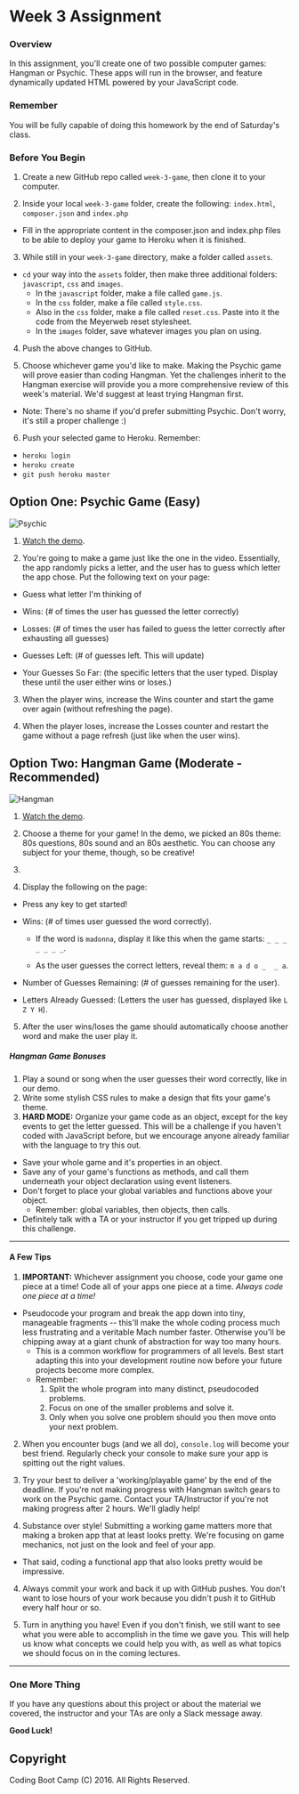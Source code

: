 # Week 3 Assignment

### Overview
In this assignment, you'll create one of two possible computer games: Hangman or Psychic. These apps will run in the browser, and feature dynamically updated HTML powered by your JavaScript code.

### Remember

You will be fully capable of doing this homework by the end of Saturday's class.

### Before You Begin
1. Create a new GitHub repo called `week-3-game`, then clone it to your computer.

2. Inside your local `week-3-game` folder, create the following: `index.html`, `composer.json` and `index.php`
  * Fill in the appropriate content in the composer.json and index.php files to be able to deploy your game to Heroku when it is finished.

3. While still in your `week-3-game` directory, make a folder called `assets`.
  * `cd` your way into the `assets` folder, then make three additional folders: `javascript`, `css` and `images`.
    * In the `javascript` folder, make a file called `game.js`.
    * In the `css` folder, make a file called `style.css`.
    * Also in the `css` folder, make a file called `reset.css`. Paste into it the code from the Meyerweb reset stylesheet.
    * In the `images` folder, save whatever images you plan on using.

4. Push the above changes to GitHub.

5. Choose whichever game you'd like to make. Making the Psychic game will prove easier than coding Hangman. Yet the challenges inherit to the Hangman exercise will provide you a more comprehensive review of this week's material. We'd suggest at least trying Hangman first.
  * Note: There's no shame if you'd prefer submitting Psychic. Don't worry, it's still a proper challenge :)

6. Push your selected game to Heroku. Remember:
  * `heroku login`
  * `heroku create` 
  * `git push heroku master`



## Option One: Psychic Game (Easy)

![Psychic](Images/1-Psychic.jpg)

1. [Watch the demo](psychic-game-demo.mov).

2. You're going to make a game just like the one in the video. Essentially, the app randomly picks a letter, and the user has to guess which letter the app chose. Put the following text on your page:

  * Guess what letter I'm thinking of

  * Wins: (# of times the user has guessed the letter correctly)

  * Losses: (# of times the user has failed to guess the letter correctly after exhausting all guesses)

  * Guesses Left: (# of guesses left. This will update)

  * Your Guesses So Far: (the specific letters that the user typed. Display these until the user either wins or loses.)

3. When the player wins, increase the Wins counter and start the game over again (without refreshing the page).

4. When the player loses, increase the Losses counter and restart the game without a page refresh (just like when the user wins).


## Option Two: Hangman Game (Moderate - Recommended)

![Hangman](Images/2-Hangman.jpg)


1. [Watch the demo](hangman-game-demo.mov).

2. Choose a theme for your game! In the demo, we picked an 80s theme: 80s questions, 80s sound and an 80s aesthetic. You can choose any subject for your theme, though, so be creative!

3.   

4. Display the following on the page:

  * Press any key to get started!

  * Wins: (# of times user guessed the word correctly).

    * If the word is `madonna`, display it like this when the game starts: `_ _ _ _ _ _ _`.

    * As the user guesses the correct letters, reveal them: `m a d o _  _ a`.

  * Number of Guesses Remaining: (# of guesses remaining for the user).

  * Letters Already Guessed: (Letters the user has guessed, displayed like `L Z Y H`).

5. After the user wins/loses the game should automatically choose another word and make the user play it.

##### Hangman Game Bonuses

1. Play a sound or song when the user guesses their word correctly, like in our demo.
2. Write some stylish CSS rules to make a design that fits your game's theme.
3. **HARD MODE:** Organize your game code as an object, except for the key events to get the letter guessed. This will be a challenge if you haven't coded with JavaScript before, but we encourage anyone already familiar with the language to try this out.
  * Save your whole game and it's properties in an object.
  * Save any of your game's functions as methods, and call them underneath your object declaration using event listeners.
  * Don't forget to place your global variables and functions above your object.
    * Remember: global variables, then objects, then calls.
  * Definitely talk with a TA or your instructor if you get tripped up during this challenge.

-------
#### A Few Tips

1. **IMPORTANT:** Whichever assignment you choose, code your game one piece at a time! Code all of your apps one piece at a time. *Always code one piece at a time!* 
  * Pseudocode your program and break the app down into tiny, manageable fragments -- this'll make the whole coding process much less frustrating and a veritable Mach number faster. Otherwise you'll be chipping away at a giant chunk of abstraction for way too many hours.
    * This is a common workflow for programmers of all levels. Best start adapting this into your development routine now before your future projects become more complex.
    * Remember: 
      1. Split the whole program into many distinct, pseudocoded problems.
      2. Focus on one of the smaller problems and solve it. 
      3. Only when you solve one problem should you then move onto your next problem.

2. When you encounter bugs (and we all do), `console.log` will become your best friend. Regularly check your console to make sure your app is spitting out the right values.

2. Try your best to deliver a 'working/playable game' by the end of the deadline. If you're not making progress with Hangman switch gears to work on the Psychic game. Contact your TA/Instructor if you're not making progress after 2 hours. We'll gladly help!

3. Substance over style! Submitting a working game matters more that making a broken app that at least looks pretty. We're focusing on game mechanics, not just on the look and feel of your app.
  * That said, coding a functional app that also looks pretty would be impressive.

4. Always commit your work and back it up with GitHub pushes. You don't want to lose hours of your work because you didn't push it to GitHub every half hour or so.

5. Turn in anything you have! Even if you don't finish, we still want to see what you were able to accomplish in the time we gave you. This will help us know what concepts we could help you with, as well as what topics we should focus on in the coming lectures.

-------
### One More Thing
If you have any questions about this project or about the material we covered, the instructor and your TAs are only a Slack message away.

**Good Luck!**

## Copyright
Coding Boot Camp (C) 2016. All Rights Reserved.